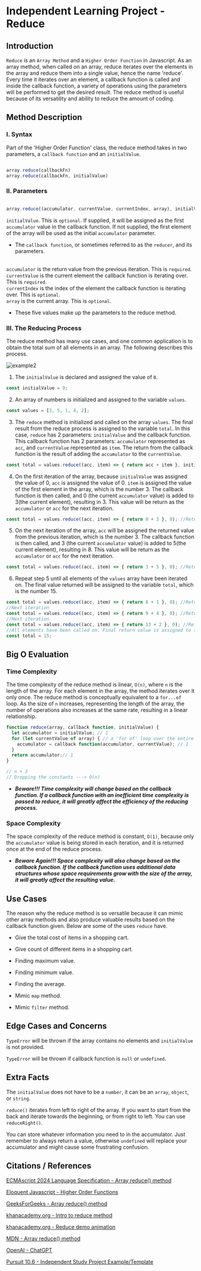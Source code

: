 # Independent Learning Project - Reduce



## Introduction

`Reduce` is an `Array Method` and a `Higher Order Function` in Javascript. As an array method, when called on an array, reduce iterates over the elements in the array and reduce them into a single value, hence the name 'reduce'.  Every time it iterates over an element, a callback function is called and inside the callback function, a variety of operations using the parameters will be performed to get the desired result.  The reduce method is useful because of its versatility and ability to reduce the amount of coding. 

## Method Description

### I. Syntax

Part of the 'Higher Order Function' class, the reduce method takes in two parameters, a `callback function` and an `initialValue`.

```js

array.reduce(callbackFn)
array.reduce(callbackFn, initialValue)

```

### II. Parameters

```js

array.reduce((accumulator, currentValue, currentIndex, array), initialValue)

```
`initialValue`. This is `optional`.  If supplied, it will be assigned as the first `accumulator` value in the callback function.  If not supplied, the first element of the array will be used as the initial `accumulator` parameter.

- The `callback function`, or sometimes referred to as the `reducer`, and its parameters.

 <br> `accumulator` is the return value from the previous iteration. This is `required`.
 <br> `currentValue` is the current element the callback function is iterating over. This is `required`.
 <br> `currentIndex` is the index of the element the callback function is iterating over. This is `optional`.
 <br> `array` is the current array. This is `optional`.

- These five values make up the parameters to the reduce method.

### III. The Reducing Process

The reduce method has many use cases, and one common application is to obtain the total sum of all elements in an array.  The following describes this process.

![example2](https://blog.khanacademy.org/wp-content/uploads/engblog/lets-reduce/visualization.gif)

1. The `initialValue` is declared and assigned the value of `0`.

```js
const initialValue = 0;
```

2. An array of numbers is initialized and assigned to the variable `values`.

```js
const values = [3, 5, 1, 4, 2];
```
3. The `reduce` method is initialized and called on the array `values`.  The final result from the reduce process is assigned to the variable `total`.  In this case, `reduce` has 2 parameters: `initialValue` and the callback function.  This callback function has 2 parameters: `accumulator` represented as `acc`, and `currentValue` represented as `item`.  The return from the callback function is the result of adding the `accumulator` to the `currentValue`.

```js
const total = values.reduce((acc, item) => { return acc + item }, initialValue);
```

4. On the first iteration of the array, because `initialValue` was assigned the value of 0, `acc` is assigned the value of 0.  `item` is assigned the value of the first element in the array, which is the number 3.  The callback function is then called, and 0 (the current `accumulator` value) is added to 3(the current element), resulting in 3.  This value will be return as the `accumulator` or `acc` for the next iteration.

```js
const total = values.reduce((acc, item) => { return 0 + 3 }, 0); //Return 3
```

5. On the next iteration of the array, `acc` will be assigned the returned value from the previous iteration, which is the number 3. The callback function is then called, and 3 (the current `accumulator` value) is added to 5(the current element), resulting in 8.  This value will be return as the `accumulator` or `acc` for the next iteration.

```js       
const total = values.reduce((acc, item) => { return 3 + 5 }, 0); //Return 8
```

6. Repeat step 5 until all elements of the `values` array have been iterated on.  The final value returned will be assigned to the variable `total`, which is the number 15.

```js       
const total = values.reduce((acc, item) => { return 8 + 1 }, 0); //Return 9
//Next iteration
const total = values.reduce((acc, item) => { return 9 + 4 }, 0); //Return 13
//Next iteration
const total = values.reduce((acc, item) => { return 13 + 2 }, 0); //Return 15
//All elements have been called on. Final return value is assigned to total.
const total = 15;
```

## Big O Evaluation

### Time Complexity

The time complexity of the reduce method is linear, `O(n)`, where `n` is the length of the array. For each element in the array, the method iterates over it only once. The reduce method is conceptually equivalent to a `for...of` loop. As the size of `n` increases, representing the length of the array, the number of operations also increases at the same rate, resulting in a linear relationship.

```js
function reduce(array, callback function, initialValue) {
  let accumulator = initialValue; // 1
  for (let currentValue of array) { // a 'for of' loop over the entire length of the array --> n
    accumulator = callback function(accumulator, currentValue); // 1
  }
  return accumulator;// 1
}

// n + 3
// Dropping the constants ---> O(n)
```
- ***Beware!!! Time complexity will change based on the callback function. If a callback function with an inefficient time complexity is passed to reduce, it will greatly affect the efficiency of the reducing process.***

### Space Complexity

The space complexity of the reduce method is constant, `O(1)`, because only the `accumulator` value is being stored in each iteration, and it is returned once at the end of the reduce process.

- ***Beware Again!!! Space complexity will also change based on the callback function. If the callback function uses additional data structures whose space requirements grow with the size of the array, it will greatly affect the resulting value.***

## Use Cases

The reason why the reduce method is so versatile because it can mimic other array methods and also produce valuable results based on the callback function given.  Below are some of the uses `reduce` have.

- Give the total cost of items in a shopping cart.

- Give count of different items in a shopping cart.

- Finding maximum value.

- Finding minimum value.

- Finding the average.

- Mimic `map` method.

- Mimic `filter` method.

## Edge Cases and Concerns

`TypeError` will be thrown if the array contains no elements and `initialValue` is not provided.

`TypeError` will be thrown if callback function is `null` or `undefined`.

## Extra Facts

The `initialValue` does not have to be a `number`, it can be an `array`, `object`, or `string`.  

`reduce()` iterates from left to right of the array.  If you want to start from the back and iterate towards the beginning, or from right to left.  You can use `reduceRight()`.

You can store whatever information you need to in the accumulator. Just remember to always return a value, otherwise `undefined` will replace your accumulator and might cause some frustrating confusion.

## Citations / References

[ECMAscript 2024 Language Specification - Array reduce() method](https://tc39.es/ecma262/multipage/indexed-collections.html#sec-array.prototype.reduce)

[Eloquent Javascript - Higher Order Functions](https://eloquentjavascript.net/05_higher_order.html)

[GeeksForGeeks - Array reduce() method](https://www.geeksforgeeks.org/javascript-array-reduce-method/?ref=lbp)

[khanacademy.org - Intro to reduce method](https://blog.khanacademy.org/lets-reduce-a-gentle-introduction-to-javascripts-reduce-method/)

[khanacademy.org - Reduce demo animation](https://reduce.surge.sh/)

[MDN - Array reduce() method](https://developer.mozilla.org/en-US/docs/Web/JavaScript/Reference/Global_Objects/Array/reduce)

[OpenAI - ChatGPT](https://chat.openai.com/)

[Pursuit 10.6 - Independent Study Project Example/Template](https://github.com/10-6-pursuit/independent-study-project-example)
